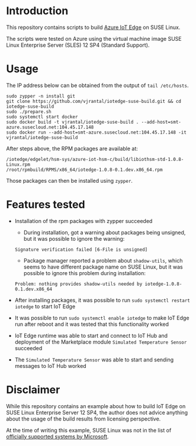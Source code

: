 # Introduction

This repository contains scripts to build [Azure IoT Edge](https://github.com/azure/iotedge) on SUSE Linux.

The scripts were tested on Azure using the virtual machine image SUSE Linux Enterprise Server (SLES) 12 SP4 (Standard Support).

# Usage

The IP address below can be obtained from the output of `tail /etc/hosts`.

```
sudo zypper -n install git
git clone https://github.com/vjrantal/iotedge-suse-build.git && cd iotedge-suse-build
sudo ./prepare.sh
sudo systemctl start docker
sudo docker build -t vjrantal/iotedge-suse-build . --add-host=smt-azure.susecloud.net:104.45.17.148
sudo docker run --add-host=smt-azure.susecloud.net:104.45.17.148 -it vjrantal/iotedge-suse-build
```

After steps above, the RPM packages are available at:

```
/iotedge/edgelet/hsm-sys/azure-iot-hsm-c/build/libiothsm-std-1.0.8-Linux.rpm
/root/rpmbuild/RPMS/x86_64/iotedge-1.0.8-0.1.dev.x86_64.rpm
```

Those packages can then be installed using `zypper`.

# Features tested

* Installation of the rpm packages with zypper succeeded

  * During installation, got a warning about packages being unsigned, but it was possible to ignore the warning:

  ```
  Signature verification failed [6-File is unsigned]
  ```

  * Package manager reported a problem about `shadow-utils`, which seems to have different package name on SUSE Linux, but it was possible to ignore this problem during installation:

  ```
  Problem: nothing provides shadow-utils needed by iotedge-1.0.8-0.1.dev.x86_64
  ```

* After installing packages, it was possible to run `sudo systemctl restart iotedge` to start IoT Edge

* It was possible to run `sudo systemctl enable iotedge` to make IoT Edge run after reboot and it was tested that this functionality worked

* IoT Edge runtime was able to start and connect to IoT Hub and deployment of the Marketplace module `Simulated Temperature Sensor` succeeded

* The `Simulated Temperature Sensor` was able to start and sending messages to IoT Hub worked

# Disclaimer

While this repository contains an example about how to build IoT Edge on SUSE Linux Enterprise Server 12 SP4, the author does not advice anything about the usage of the build results from licensing perspective.

At the time of writing this example, SUSE Linux was not in the list of [officially supported systems by Microsoft](https://docs.microsoft.com/en-us/azure/iot-edge/support).